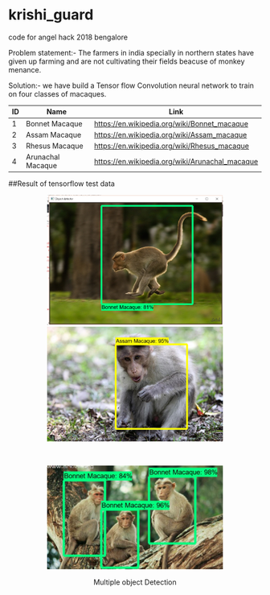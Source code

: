 # krishi_guard
code for angel hack 2018 bengalore

Problem statement:-
The farmers in india specially in northern states have given up farming and are not cultivating their fields beacuse of monkey menance.

Solution:-
we have build a Tensor flow Convolution neural network to train on four classes of macaques.

ID  |Name|Link
----|----|----
1   |Bonnet Macaque|https://en.wikipedia.org/wiki/Bonnet_macaque
2   |Assam Macaque |https://en.wikipedia.org/wiki/Assam_macaque
3   |Rhesus Macaque |https://en.wikipedia.org/wiki/Rhesus_macaque
4   |Arunachal Macaque|https://en.wikipedia.org/wiki/Arunachal_macaque


##Result of tensorflow test data
<p align="center">
  <img src="https://github.com/mayuresh098/krishi_guard/blob/master/snip/Capture1.PNG" width="350"/>
  <img src="https://github.com/mayuresh098/krishi_guard/blob/master/snip/fin_ass.jpg" width="350"/>
</p>
</br>
<p align="center">
  
  <img src="https://github.com/mayuresh098/krishi_guard/blob/master/snip/carp_img.jpg" width="350"/>
</p>
<p align="center">
  <span>Multiple object Detection</span>
</p>
